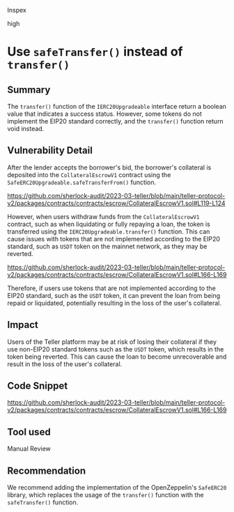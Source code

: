 Inspex

high

# Use `safeTransfer()` instead of `transfer()`


## Summary
The `transfer()` function of the `IERC20Upgradeable` interface return a boolean value that indicates a success status. However, some tokens do not implement the EIP20 standard correctly, and the `transfer()` function return void instead.


## Vulnerability Detail
After the lender accepts the borrower's bid, the borrower's collateral is deposited into the `CollateralEscrowV1` contract using the `SafeERC20Upgradeable.safeTransferFrom()` function.

https://github.com/sherlock-audit/2023-03-teller/blob/main/teller-protocol-v2/packages/contracts/contracts/escrow/CollateralEscrowV1.sol#L119-L124


However, when users withdraw funds from the `CollateralEscrowV1` contract, such as when liquidating or fully repaying a loan, the token is transferred using the `IERC20Upgradeable.transfer()` function. This can cause issues with tokens that are not implemented according to the EIP20 standard, such as `USDT` token on the mainnet network, as they may be reverted.

https://github.com/sherlock-audit/2023-03-teller/blob/main/teller-protocol-v2/packages/contracts/contracts/escrow/CollateralEscrowV1.sol#L166-L169

Therefore, if users use tokens that are not implemented according to the EIP20 standard, such as the `USDT` token, it can prevent the loan from being repaid or liquidated, potentially resulting in the loss of the user's collateral.

## Impact
Users of the Teller platform may be at risk of losing their collateral if they use non-EIP20 standard tokens such as the `USDT` token, which results in the token being reverted. This can cause the loan to become unrecoverable and result in the loss of the user's collateral.

## Code Snippet
https://github.com/sherlock-audit/2023-03-teller/blob/main/teller-protocol-v2/packages/contracts/contracts/escrow/CollateralEscrowV1.sol#L166-L169

## Tool used

Manual Review

## Recommendation
We recommend adding the implementation of the OpenZeppelin's `SafeERC20` library, which replaces the usage of the `transfer()` function with the `safeTransfer()` function.